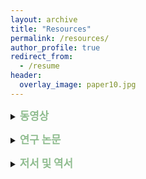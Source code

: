 ```yaml
---
layout: archive
title: "Resources"
permalink: /resources/
author_profile: true
redirect_from:
  - /resume
header:
  overlay_image: paper10.jpg
---
```

<p>
<details>
<summary><big><b>
  <span style="color:DarkSeaGreen">
동영상
  </span>
</b></big></summary>
<p>
<a href="https://youtu.be/t62PAcj_9z4/">코로나 시기 마음 안정시키기 기술</a>
</p><p>
  
<a href="https://youtu.be/mXa59tRbLxQ">암환자의 불안과 두려움</a>
</p><p>

<a href="https://youtu.be/F47UvmXnKM4">암환자의 스트레스와 우울증</a>

</p>
</details>
</p>

<p>
<details>
<summary><big><b>
  <span style="color:DarkSeaGreen">
연구 논문
  </span>
</b></big></summary>
<p>
Jung WH, Kim NH. Hippocampal Functional Connectivity Mediates the Impact of Acceptance on Posttraumatic Stress Symptom Severity. Front Psychiatry. 2020;11: 753.
</p><p>
Lee D, Yu ES, Kim NH. Resilience as a mediator in the relationship between posttraumatic stress and posttraumatic growth among adult accident or crime victims: the moderated mediating effect of childhood trauma. Eur J Psychotraumatol. 2020;11(1): 1704563. 
</p><p>
Jeong A, Kim NH. Predictors of Posttraumatic Growth: Insights from a Comparison Between Assault Victims and Nonassault Victims. J Trauma Nurs. 2020;27(3): 155-162.
</p><p>
Kim H, Kim S, Kong S, Kim NH. Social provision partially mediates the complex associations among posttraumatic stress, obsessive-compulsive and depressive symptoms in traumatized patients. J Adv Nurs. 2020;76(2): 566-576.
</p><p>
Eoh Y, Jeong A, Cha S, Kim NH. How Resilience Affects Post-Traumatic Stress Symptoms: The Mediating Role of Acceptance. Korean J Clinical Psychology. 2019;38(3), 308-317.
</p><p>
Cha KM, Kang SY, Hyun SY, Kim NH, et al. Mediating effect of interpersonal coping on meaning in spirituality and quality of life and the influences of depression and anxiety thereon in cancer patients. Palliat Support Care. 2019;17(4): 388-395.
</p><p>
Kim NH, Kim SH, Hyun SY, Kim D, et al. Mediating Role of Anxiety and Depression in the Relationship between Posttraumatic Stress Symptoms and Illness Intrusiveness. J Korean Med Sci. 2018;33(45): e284. 
</p><p>
Lee HB, Shin KM, Chung YK, Kim NH, et al. Validation of the Child Post-Traumatic Cognitions Inventory in Korean survivors of sexual violence. Child Adolesc Psychiatry Ment Health. 2018;12: 32.
</p><p>
Kong SS, Kang DR, Oh MJ, Kim NH. Attachment insecurity as a mediator of the relationship between childhood trauma and adult dissociation. J Trauma Dissociation. 2018;19(2): 214-231.
</p><p>
Cha KM, Chung YK, Lim KY, Kim NH, et al. Depression and insomnia as mediators of the relationship between distress and quality of life in cancer patients. J Affect Disord. 2017;217: 260-265.
</p><p>
Shin KM, Chung YK, Kim NH, et al. Factor Structure and Reliability of the Posttraumatic Cognitions Inventory in Korean Female Victims of Sexual Violence. J Interpers Violence. 2020;35(11-12): 2254-2270.
</p><p>
Shin KM, Chung YK, Shin YJ, Kim NH, et al. Post-Traumatic Cognition Mediates the Relationship between a History of Sexual Abuse and the Post-Traumatic Stress Symptoms in Sexual Assault Victims. J Korean Med Sci. 2017;32(10): 1680-1686.
</p><p>
Jung WH, Chang KJ, Kim NH. Disrupted topological organization in the whole-brain functional network of trauma-exposed firefighters: A preliminary study. Psychiatry Res Neuroimaging. 2016;250: 15-23.
</p><p>
Kwon TH, Hyun SY, Chung YK, Kim NH, et al. Depression as a Mediator of the Relationship Between Resilience and Posttraumatic Stress Symptoms and Dissociation in Firefighters. Korean J Psychosom Med. 2016;24(1): 109-116.
(권태훈, 현소연, 정영기, 김남희 등. (2016). 소방공무원에서 탄력성이 외상후 스트레스 증상과 해리에 미치는 영향: 우울의 매개 효과. 정신신체의학. 2016;24(1): 109-116.)
</p><p>
Kim NH., Chun MS, & Cassileth BR. Immune and Endocrine Effects of Mindfulness-Based Stress Reduction on Cancer Patients. Korean J Psycho-Oncol. 2016;2(2): 45-59.
</p><p>
Chung YH, Kim DH, Bae JH, Kim NH, et al. The Psychological Characteristics and Functional Magnetic Resonance Imaging Findings in Firefighters with Partial Posttraumatic Stress Disorder and the Effect of Treatment by Using Eye Movement Desensitization and Reprocessing. J Korean Neuropsychiatr Assoc. 2014;53(2): 122-133.
(정용호, 김대호, 배재현 김남희 등. 소방공무원에서 부분 외상후 스트레스 장애의 심리적 특성 및 기능적 자기공명영상 특징과 안구운동 민감소실 및 재처리 요법을 이용한 치료효과. J Korean Neuropsychiatr Assoc. 2014;53(2): 122-133.)
</p><p>
Kim HN, Lim KY, Chung YK, Noh JS, Shin YM. Gender Differences in Factors Associated with Perceived Need and Use of Korean Adolescents Mental Health Services. Child Psychiatry Hum Dev. Published online: 14 February 2014
</p><p>
Kim NH, Lim KY, Chung YK, Shin YM, et al. Sociodemographic Characteristics and Emotional and Behavioral Factors Associated with Perceived Need and Use of Adolescent Mental Health Services in Korea. J Korean Neuropsychiatr Assoc 2012;51(6): 409-415.
(김남희, 임기영, 정영기, 신윤미 등. 청소년 정신건강서비스 요구도와 실제 이용과 연관된 사회인구학적 특성과 정서 및 행동상의 요인. J Korean Neuropsychiatr Assoc. 2012;51(6): 409-415.)
</p><p>
Park CH, Lee S, Kim NH. The Impact of Posttraumatic Stress Disorder on Clinical Outcomes in Patients with Schizophrenia. J Korean Neuropsychiatr Assoc. 2012;51(5): 249-254.
(박찬호, 이선이, 김남희. 조현병 환자에서 외상후 스트레스 장애의 유무가 치료 경과에 미치는 영향. J Korean Neuropsychiatr Assoc, 2012;51(5): 249-254.)
</p><p>
Kim NH. The experiences of Multi-Cultural Mental Health Clinic at the Seoul Metropolitan Eunpyeong Hospital. World Cultural Psychiatry Research Review. 2012;7: 37-39.
</p><p>
Kim NH, Song DH, Kim CO, Min SK. The Sociodemographic and Clinical Characteristics of Patients in the Multi-Cultural Mental Health Clinic. J Korean Neuropsychiatr Assoc. 2011;50(6): 458-464.
(김남희, 송동호, 김채옥, 민성길. 정신과에 내원한 다문화 환자의 사회인구학적 특성과 임상적 특징. 신경정신의학. 2011;50(6): 458-464.)
</p><p>
Yang EH, Jeong JY, Kwak MJ, Kim NH. Metabolic Syndrome in Patients with Schizophrenia and Its Association with Sociodemographic and Clinical Variables: A Naturalistic One-Year Prospective Follow-Up Study. Korean J of Schizophr Res. 2010;13(2): 95-102.
</p><p>
Park SJ, Jeong JY, Lee S, Kim NH. Comorbidity of Posttraumatic Stress Disorder and Its Effect on Treatment Outcomes in Patients with Schizophrenia: One-year Prospective Follow-Up Study. Korean J of Biological Psychiatry. 2009;16(4): 256-265.
(박성종, 정재열, 이선이, 김남희. 외상후 스트레스 장애 동반 여부에 따른 정신분열병 환자의 임상증상과 치료효과의 비교: 1 년간의 전향적 추적연구. 생물정신의학, 2009;16(4): 256-265.)
</p><p>
Kim NH, Cho SM, Lee YM, Shin YM, et al. The Sociodemographic Characteristics and Emotional and Behavioral Problems Related with Internet Addiction Tendency in Adolescents. J Korean Neuropsychiatr Assoc. 2008;47(4): 378-383.
(김남희, 조선미, 이영문, 신윤미 등. 청소년 인터넷 중독 성향과 관련된 사회 인구학적 특성과 정서 및 행동상의 요인. 신경정신의학. 2008;47(4): 378-383.)
</p><p>
Kim NH. Treatment of Complex PTSD by using Eye Movement Desensitization and Reprocessing: A Case Report. Anxiety and Mood. 2006;2(2): 142-146.
(김남희. 복합적 외상후 스트레스 장애의 안구운동 민감소실 및 재처리 요법을 이용한 치료: 증례 보 고. 대한불안의학회지. 2006;2(2); 142-146.)
</p><p>
Kim NH, Chung YK. Reduced Regional Cerebral Blood Flow in Patients with Traumatic Brain Injury who had no Structural Abnormalities in Magnetic Resonance Imaging: A Quantitative Evaluation of Tc-99m-ECD SPECT Findings. Korean J of Biological Psychiatry. 2002;9: 152-158.
(김남희, 정영기. 정상 MRI 소견을 보이는 외상성 뇌손상 환자에서 국소뇌혈류량의 이상. 생물정신의학. 2002;9(2): 152-158.)

</p>
</details>
</p>

<p>
<details>
<summary><big><b>
  <span style="color:DarkSeaGreen">
저서 및 역서
  </span>
</b></big></summary>
<p>
김남희. 정신심리총서. 나를 괴롭히는 기억으로부터의 자유: 안구운동 민감소실 및 재처리 요법. 근거기반정신심리치료의 이해와 실제. Vol. 2권. 2019: 대한정서인지행동의학회.
</p><p>
김남희. 사고 생존자를 위한 개인재난 심리개입 프로토콜. 2019, 한국트라우마스트레스학회: 서울.
</p><p>
김남희. 다문화 정신건강 진료: 서울특별시은평병원을 중심으로. 민성길 편저. 다문화 사회와 정신건강. 서울: 엠엘커뮤니케이션, 2010. 
</p><p>
국가보훈대상자의 외상후 스트레스장애 전달 체계 개발에 대한 연구(공저자). 서울: 국가보훈처, 2010
</p><p>
재난대응 피해자와 지역사회를 위한 서울시 위기개입서비스 프로토콜(공저자). 서울: 서울시 재난심리지원센터, 2009
</p><p>
EMDR 마음의 상처 치유하기: 어린시절 외상을 경험한 어른을 위한 EMDR 치료(공동번역), 서울: 메가트랜드, 2008

</p>
</details>
</p>



